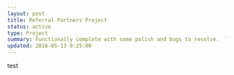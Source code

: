```yaml
---
layout: post
title: Referral Partners Project
status: active
type: Project
summary: Functionally complete with some polish and bugs to resolve.  The reporting is still incomplete.  The first version will not have any Traders reports available within TradeX.  Ready for demo with stakeholders on Monday.
updated: 2016-05-13 9:25:00
---
```


test


